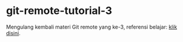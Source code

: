 <h1>git-remote-tutorial-3</h1>
<p>Mengulang kembali materi Git remote yang ke-3, referensi belajar: <a href="https://www.youtube.com/watch?v=ppi_M-FX1CY&list=PLFIM0718LjIVknj6sgsSceMqlq242-jNf&index=8">klik disini</a>.</p>